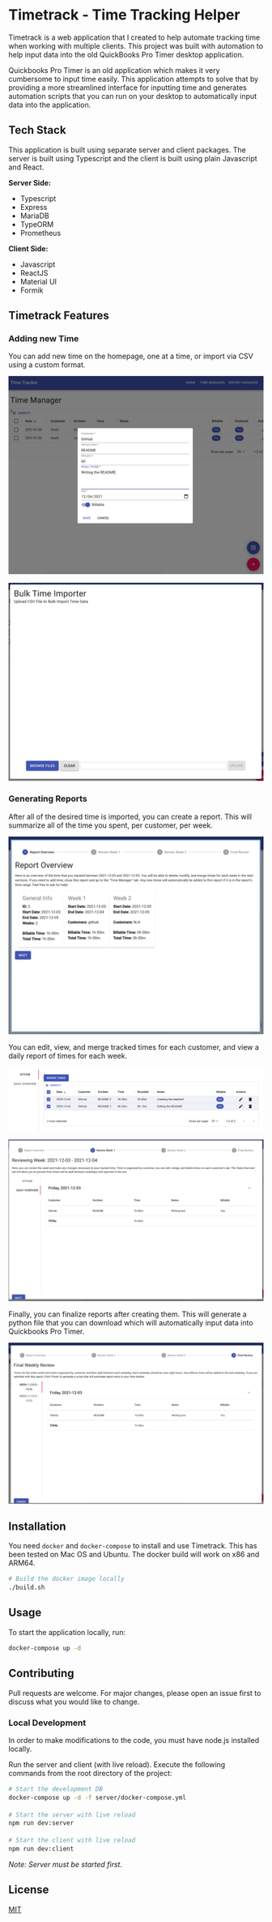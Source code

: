 # Timetrack - Time Tracking Helper

Timetrack is a web application that I created to help automate tracking time when working with multiple clients. This project was built with automation to help input data into the old QuickBooks Pro Timer desktop application. 

Quickbooks Pro Timer is an old application which makes it very cumbersome to input time easily. This application attempts to solve that by providing a more streamlined interface for inputting time and generates automation scripts that you can run on your desktop to automatically input data into the application.

## Tech Stack

This application is built using separate server and client packages. The server is built using Typescript and the client is built using plain Javascript and React. 

**Server Side:**
- Typescript 
- Express
- MariaDB
- TypeORM
- Prometheus

**Client Side:**
- Javascript
- ReactJS
- Material UI
- Formik

## Timetrack Features

### Adding new Time

You can add new time on the homepage, one at a time, or import via CSV using a custom format. 

![Adding new time](/img/input-time.png)

![Bulk import time](/img/bulk-import.png)


### Generating Reports

After all of the desired time is imported, you can create a report. This will summarize all of the time you spent, per customer, per week.

![Generating a report](/img/generate-report.png)

You can edit, view, and merge tracked times for each customer, and view a daily report of times for each week.

![Editing times](/img/edit-time.png)

![Daily report](/img/weekly-review.png)

Finally, you can finalize reports after creating them. This will generate a python file that you can download which will automatically input data into Quickbooks Pro Timer. 

![Finalizing report](/img/final-review.png)

## Installation

You need `docker` and `docker-compose` to install and use Timetrack. This has been tested on Mac OS and Ubuntu. The docker build will work on x86 and ARM64.

```bash
# Build the docker image locally 
./build.sh
```


## Usage

To start the application locally, run:
```bash
docker-compose up -d
```

## Contributing
Pull requests are welcome. For major changes, please open an issue first to discuss what you would like to change.

### Local Development

In order to make modifications to the code, you must have node.js installed locally. 

Run the server and client (with live reload). Execute the following commands from the root directory of the project:
```bash
# Start the development DB
docker-compose up -d -f server/docker-compose.yml

# Start the server with live reload
npm run dev:server

# Start the client with live reload
npm run dev:client
```
*Note: Server must be started first.*


## License
[MIT](https://choosealicense.com/licenses/mit/)